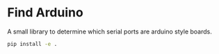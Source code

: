 # Find Arduino

A small library to determine which serial ports are arduino style boards.

```bash
pip install -e .
```
